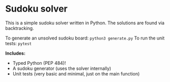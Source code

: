 # Sudoku solver

This is a simple sudoku solver written in Python. The solutions are found via
backtracking.

To generate an unsolved sudoku board: `python3 generate.py`
To run the unit tests: `pytest`

**Includes:**
* Typed Python (PEP 484)!
* A sudoku generator (uses the solver internally)
* Unit tests (very basic and minimal, just on the main function)

